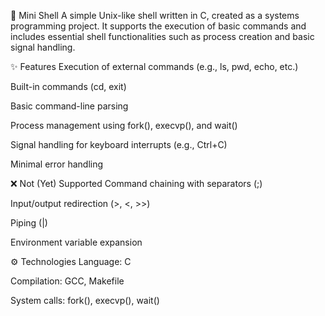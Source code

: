 🐚 Mini Shell
A simple Unix-like shell written in C, created as a systems programming project. It supports the execution of basic commands and includes essential shell functionalities such as process creation and basic signal handling.

✨ Features
Execution of external commands (e.g., ls, pwd, echo, etc.)

Built-in commands (cd, exit)

Basic command-line parsing

Process management using fork(), execvp(), and wait()

Signal handling for keyboard interrupts (e.g., Ctrl+C)

Minimal error handling

❌ Not (Yet) Supported
Command chaining with separators (;)

Input/output redirection (>, <, >>)

Piping (|)

Environment variable expansion

⚙️ Technologies
Language: C

Compilation: GCC, Makefile

System calls: fork(), execvp(), wait()

